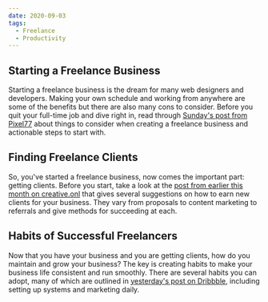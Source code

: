 ```yaml
---
date: 2020-09-03
tags:
  - Freelance
  - Productivity
---
```


## Starting a Freelance Business

Starting a freelance business is the dream for many web designers and developers. Making your own schedule and working from anywhere are some of the benefits but there are also many cons to consider. Before you quit your full-time job and dive right in, read through [Sunday's post from Pixel77](https://pixel77.com/freelance-web-design-business/) about things to consider when creating a freelance business and actionable steps to start with.

## Finding Freelance Clients

So, you've started a freelance business, now comes the important part: getting clients. Before you start, take a look at the [post from earlier this month on creative.onl](https://www.creative.onl/how-to-find-web-design-clients/) that gives several suggestions on how to earn new clients for your business. They vary from proposals to content marketing to referrals and give methods for succeeding at each.

## Habits of Successful Freelancers

Now that you have your business and you are getting clients, how do you maintain and grow your business? The key is creating habits to make your business life consistent and run smoothly. There are several habits you can adopt, many of which are outlined in [yesterday's post on Dribbble](https://dribbble.com/stories/2020/09/02/habits-successful-freelance-designers), including setting up systems and marketing daily.
